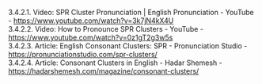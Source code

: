 3.4.2.1. Video: SPR Cluster Pronunciation | English Pronunciation - YouTube - https://www.youtube.com/watch?v=3k7jN4kX4U  
3.4.2.2. Video: How to Pronounce SPR Clusters - YouTube - https://www.youtube.com/watch?v=0z1gT2g3w5s  
3.4.2.3. Article: English Consonant Clusters: SPR - Pronunciation Studio - https://pronunciationstudio.com/spr-clusters/  
3.4.2.4. Article: Consonant Clusters in English - Hadar Shemesh - https://hadarshemesh.com/magazine/consonant-clusters/  
